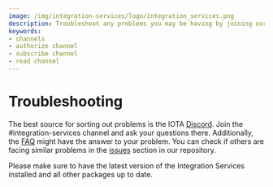 ```yaml
---
image: /img/integration-services/logo/integration_services.png
description: Troubleshoot any problems you may be having by joining our discord, creating a GitHub issue or reviewing our Frequently Asked Questions.
keywords:
- channels
- authorize channel
- subscribe channel
- read channel
---
```

# Troubleshooting

The best source for sorting out problems is the IOTA [Discord](https://discord.gg/iota). Join the #integration-services channel and ask your questions there. Additionally,  the [FAQ](./faq) might have the answer to your problem. You can check if others are facing similar problems in the [issues](https://github.com/iotaledger/integration-services/issues) section in our repository.

Please make sure to have the latest version of the Integration Services installed and all other packages up to date.